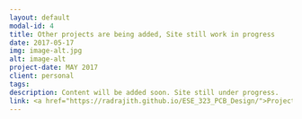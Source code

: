 ```yaml
---
layout: default
modal-id: 4
title: Other projects are being added, Site still work in progress
date: 2017-05-17
img: image-alt.jpg
alt: image-alt
project-date: MAY 2017
client: personal
tags:
description: Content will be added soon. Site still under progress.
link: <a href="https://radrajith.github.io/ESE_323_PCB_Design/">Project website
---
```

